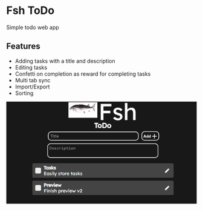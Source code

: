 # Fsh ToDo
Simple todo web app

## Features
- Adding tasks with a title and description
- Editing tasks
- Confetti on completion as reward for completing tasks
- Multi tab sync
- Import/Export
- Sorting

![Image preview of fsh todo](preview.png)
